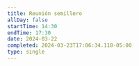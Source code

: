 ```yaml
---
title: Reunión semillero
allDay: false
startTime: 14:30
endTime: 17:30
date: 2024-03-22
completed: 2024-03-23T17:06:34.118-05:00
type: single
---
```

